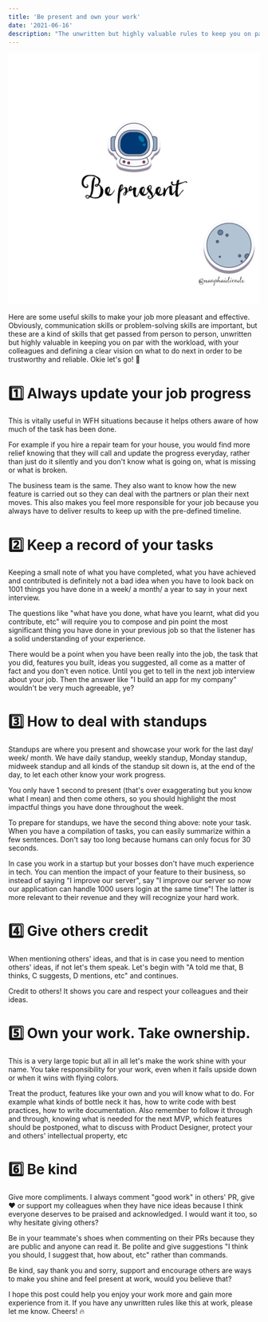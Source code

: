 ```yaml
---
title: 'Be present and own your work'
date: '2021-06-16'
description: "The unwritten but highly valuable rules to keep you on par with the workload, with your colleagues and define a clear vision at work."
---
```


![Alt text here](./be-present.png)

Here are some useful skills to make your job more pleasant and effective. Obviously, communication skills or problem-solving skills are important, but these are a kind of skills that get passed from person to person, unwritten but highly valuable in keeping you on par with the workload, with your colleagues and defining a clear vision on what to do next in order to be trustworthy and reliable. Okie let's go! 🚀

# 1️⃣ Always update your job progress

This is vitally useful in WFH situations because it helps others aware of how much of the task has been done.

For example if you hire a repair team for your house, you would find more relief knowing that they will call and update the progress everyday, rather than just do it silently and you don't know what is going on, what is missing or what is broken.

The business team is the same. They also want to know how the new feature is carried out so they can deal with the partners or plan their next moves. This also makes you feel more responsible for your job because you always have to deliver results to keep up with the pre-defined timeline.

# 2️⃣ Keep a record of your tasks

Keeping a small note of what you have completed, what you have achieved and contributed is definitely not a bad idea when you have to look back on 1001 things you have done in a week/ a month/ a year to say in your next interview.

The questions like "what have you done, what have you learnt, what did you contribute, etc" will require you to compose and pin point the most significant thing you have done in your previous job so that the listener has a solid understanding of your experience.

There would be a point when you have been really into the job, the task that you did, features you built, ideas you suggested, all come as a matter of fact and you don't even notice. Until you get to tell in the next job interview about your job. Then the answer like "I build an app for my company" wouldn't be very much agreeable, ye?

# 3️⃣ How to deal with standups 

Standups are where you present and showcase your work for the last day/ week/ month. We have daily standup, weekly standup, Monday standup, midweek standup and all kinds of the standup sit down is, at the end of the day, to let each other know your work progress.

You only have 1 second to present (that's over exaggerating but you know what I mean) and then come others, so you should highlight the most impactful things you have done throughout the week.

To prepare for standups, we have the second thing above: note your task. When you have a compilation of tasks, you can easily summarize within a few sentences. Don't say too long because humans can only focus for 30 seconds.

In case you work in a startup but your bosses don't have much experience in tech. You can mention the impact of your feature to their business, so instead of saying "I improve our server", say "I improve our server so now our application can handle 1000 users login at the same time"! The latter is more relevant to their revenue and they will recognize your hard work. 

# 4️⃣ Give others credit 

When mentioning others' ideas, and that is in case you need to mention others' ideas, if not let's them speak. Let's begin with "A told me that, B thinks, C suggests, D mentions, etc" and continues.

Credit to others! It shows you care and respect your colleagues and their ideas.

# 5️⃣ Own your work. Take ownership.

This is a very large topic but all in all let's make the work shine with your name. You take responsibility for your work, even when it fails upside down or when it wins with flying colors.

Treat the product, features like your own and you will know what to do. For example what kinds of bottle neck it has, how to write code with best practices, how to write documentation. Also remember to follow it through and through, knowing what is needed for the next MVP, which features should be postponed, what to discuss with Product Designer, protect your and others' intellectual property, etc

# 6️⃣ Be kind

Give more compliments. I always comment "good work" in others' PR, give ❤️ or support my colleagues when they have nice ideas because I think everyone deserves to be praised and acknowledged. I would want it too, so why hesitate giving others?

Be in your teammate's shoes when commenting on their PRs because they are public and anyone can read it. Be polite and give suggestions "I think you should, I suggest that, how about, etc" rather than commands.

Be kind, say thank you and sorry, support and encourage others are ways to make you shine and feel present at work, would you believe that?

I hope this post could help you enjoy your work more and gain more experience from it. If you have any unwritten rules like this at work, please let me know. Cheers! 🔥
